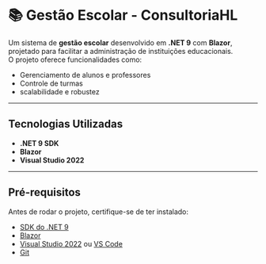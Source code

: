 # 📚 Gestão Escolar - ConsultoriaHL  

Um sistema de **gestão escolar** desenvolvido em **.NET 9** com **Blazor**, projetado para facilitar a administração de instituições educacionais.  
O projeto oferece funcionalidades como:  
- Gerenciamento de alunos e professores
- Controle de turmas
- scalabilidade e robustez

---

## Tecnologias Utilizadas
- **.NET 9 SDK**  
- **Blazor** 
- **Visual Studio 2022**  

---

## Pré-requisitos
Antes de rodar o projeto, certifique-se de ter instalado:
- [SDK do .NET 9](https://dotnet.microsoft.com/download/dotnet/9.0)  
- [Blazor](https://dotnet.microsoft.com/learn/aspnet/blazor-tutorial/intro)  
- [Visual Studio 2022](https://visualstudio.microsoft.com/) ou [VS Code](https://code.visualstudio.com/)  
- [Git](https://git-scm.com/)
